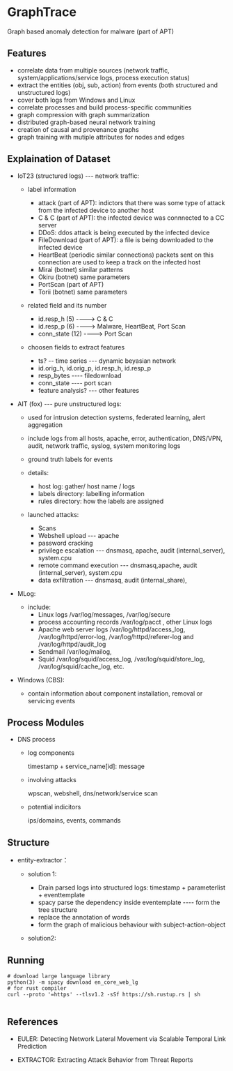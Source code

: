 # GraphTrace
Graph based anomaly detection for malware (part of APT)

## Features
- correlate data from multiple sources (network traffic, system/applications/service logs, process execution status)
- extract the entities (obj, sub, action) from events (both structured and unstructured logs)
- cover both logs from Windows and Linux
- correlate processes and build process-specific communities
- graph compression with graph summarization
- distributed graph-based neural network training
- creation of causal and provenance graphs
- graph training with mutiple attributes for nodes and edges


## Explaination of Dataset

- IoT23 (structured logs) --- network traffic:
    - label information
        - attack (part of APT):
            indictors that there was some type of attack from the infected device to another host
        - C & C (part of APT):
            the infected device was connnected to a CC server
        - DDoS:
            ddos attack is being executed by the infected device
        - FileDownload (part of APT):
            a file is being downloaded to the infected device
        - HeartBeat (periodic similar connections)
            packets sent on this connection are used to keep a track on the infected host 
        - Mirai (botnet)
            similar patterns
        - Okiru (botnet)
            same parameters
        - PortScan (part of APT)
        - Torii (botnet)
            same parameters

    - related field and its number
        - id.resp_h (5) ----> C & C
        - id.resp_p (6) ----> Malware, HeartBeat, Port Scan
        - conn_state (12) ----> Port Scan

    - choosen fields to extract features
        - ts? -- time series --- dynamic beyasian network
        - id.orig_h, id.orig_p, id.resp_h, id.resp_p
        - resp_bytes ---- filedownload
        - conn_state ---- port scan
        - feature analysis? --- other features

- AIT (fox) --- pure unstructured logs:

    - used for intrusion detection systems, federated learning, alert aggregation

    - include logs from all hosts, apache, error, authentication, DNS/VPN, audit, network traffic, syslog, system monitoring logs

    - ground truth labels for events

    - details:
        - host log: gather/ host name / logs
        - labels directory: labelling information
        - rules directory: how the labels are assigned

    - launched attacks:
        - Scans
        - Webshell upload --- apache
        - password cracking
        - privilege escalation --- dnsmasq, apache, audit (internal_server), system.cpu
        - remote command execution --- dnsmasq,apache, audit (internal_server), system.cpu
        - data exfiltration --- dnsmasq, audit (internal_share), 

- MLog:

    - include:
        - Linux logs /var/log/messages, /var/log/secure 
        - process accounting records /var/log/pacct , other Linux logs
        - Apache web server logs /var/log/httpd/access_log, /var/log/httpd/error-log, /var/log/httpd/referer-log and /var/log/httpd/audit_log 
        - Sendmail /var/log/mailog, 
        - Squid /var/log/squid/access_log, /var/log/squid/store_log, /var/log/squid/cache_log, etc.


- Windows (CBS):
    
    - contain information about component installation, removal or servicing events


## Process Modules

- DNS process
    - log components

        timestamp + service_name[id]: message

    - involving attacks

        wpscan, webshell, dns/network/service scan

    - potential indicitors

        ips/domains, events, commands


## Structure

- entity-extractor：

    - solution 1:

        - Drain parsed logs into structured logs: timestamp + parameterlist + eventtemplate
        - spacy parse the dependency inside eventemplate ---- form the tree structure
        - replace the annotation of words
        - form the graph of malicious behaviour with subject-action-object

    - solution2:

        
## Running

```
# download large language library
python(3) -m spacy download en_core_web_lg
# for rust compiler 
curl --proto '=https' --tlsv1.2 -sSf https://sh.rustup.rs | sh


```
 
## References

- EULER: Detecting Network Lateral Movement via Scalable Temporal Link Prediction

- EXTRACTOR: Extracting Attack Behavior from Threat Reports